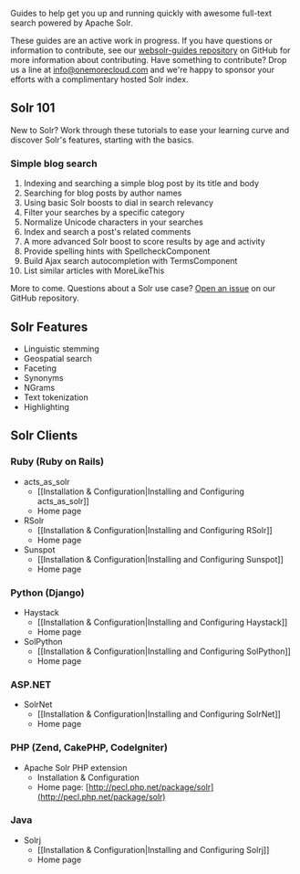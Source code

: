 Guides to help get you up and running quickly with awesome full-text search powered by Apache Solr.

These guides are an active work in progress. If you have questions or information to contribute, see our [websolr-guides repository](https://github.com/onemorecloud/websolr-guides) on GitHub for more information about contributing. Have something to contribute? Drop us a line at [info@onemorecloud.com](mailto:info@onemorecloud.com) and we're happy to sponsor your efforts with a complimentary hosted Solr index.

## Solr 101

New to Solr? Work through these tutorials to ease your learning curve and discover Solr's features, starting with the basics.

### Simple blog search

1. Indexing and searching a simple blog post by its title and body
2. Searching for blog posts by author names
3. Using basic Solr boosts to dial in search relevancy
4. Filter your searches by a specific category
5. Normalize Unicode characters in your searches
6. Index and search a post's related comments
7. A more advanced Solr boost to score results by age and activity
8. Provide spelling hints with SpellcheckComponent
9. Build Ajax search autocompletion with TermsComponent
10. List similar articles with MoreLikeThis

More to come. Questions about a Solr use case? [Open an issue](https://github.com/onemorecloud/websolr-guides/issues) on our GitHub repository.

## Solr Features

* Linguistic stemming
* Geospatial search
* Faceting
* Synonyms
* NGrams
* Text tokenization
* Highlighting

## Solr Clients

### Ruby (Ruby on Rails)

* acts_as_solr
  * [[Installation & Configuration|Installing and Configuring acts_as_solr]]
  * Home page
* RSolr
  * [[Installation & Configuration|Installing and Configuring RSolr]]
  * Home page
* Sunspot
  * [[Installation & Configuration|Installing and Configuring Sunspot]]
  * Home page

### Python (Django)

* Haystack
  * [[Installation & Configuration|Installing and Configuring Haystack]]
  * Home page
* SolPython
  * [[Installation & Configuration|Installing and Configuring SolPython]]
  * Home page

### ASP.NET

* SolrNet
  * [[Installation & Configuration|Installing and Configuring SolrNet]]
  * Home page

### PHP (Zend, CakePHP, CodeIgniter)

* Apache Solr PHP extension
  * Installation & Configuration
  * Home page: [http://pecl.php.net/package/solr](http://pecl.php.net/package/solr)

### Java

* Solrj
  * [[Installation & Configuration|Installing and Configuring Solrj]]
  * Home page
